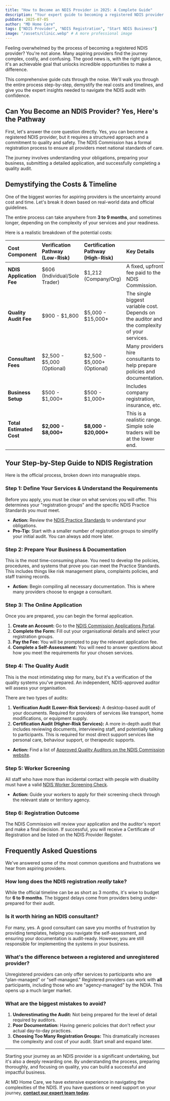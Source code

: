 ```yaml
---
title: "How to Become an NDIS Provider in 2025: A Complete Guide"
description: "Your expert guide to becoming a registered NDIS provider in 2025. Learn the step-by-step process, understand the real costs and timelines, and navigate the NDIS audit with confidence."
pubDate: 2025-07-05
author: "MD Home Care"
tags: ["NDIS Provider", "NDIS Registration", "Start NDIS Business"]
image: "/assets/clinic.webp" # A more professional image
---
```


Feeling overwhelmed by the process of becoming a registered NDIS provider? You're not alone. Many aspiring providers find the journey complex, costly, and confusing. The good news is, with the right guidance, it's an achievable goal that unlocks incredible opportunities to make a difference.

This comprehensive guide cuts through the noise. We'll walk you through the entire process step-by-step, demystify the real costs and timelines, and give you the expert insights needed to navigate the NDIS audit with confidence.

## Can You Become an NDIS Provider? Yes, Here's the Pathway

First, let's answer the core question directly. Yes, you can become a registered NDIS provider, but it requires a structured approach and a commitment to quality and safety. The NDIS Commission has a formal registration process to ensure all providers meet national standards of care.

The journey involves understanding your obligations, preparing your business, submitting a detailed application, and successfully completing a quality audit.

## Demystifying the Costs & Timeline

One of the biggest worries for aspiring providers is the uncertainty around cost and time. Let's break it down based on real-world data and official guidelines.

The entire process can take anywhere from **3 to 9 months**, and sometimes longer, depending on the complexity of your services and your readiness.

Here is a realistic breakdown of the potential costs:

| Cost Component | Verification Pathway (Low-Risk) | Certification Pathway (High-Risk) | Key Details |
| :--- | :--- | :--- | :--- |
| **NDIS Application Fee** | $606 (Individual/Sole Trader) | $1,212 (Company/Org) | A fixed, upfront fee paid to the NDIS Commission. |
| **Quality Audit Fee** | $900 - $1,800 | $5,000 - $15,000+ | The single biggest variable cost. Depends on the auditor and the complexity of your services. |
| **Consultant Fees** | $2,500 - $5,000 (Optional) | $2,500 - $5,000+ (Optional) | Many providers hire consultants to help prepare policies and documentation. |
| **Business Setup** | $500 - $1,000+ | $500 - $1,000+ | Includes company registration, insurance, etc. |
| **Total Estimated Cost** | **$2,000 - $8,000+** | **$8,000 - $20,000+** | This is a realistic range. Simple sole traders will be at the lower end. |

## Your Step-by-Step Guide to NDIS Registration

Here is the official process, broken down into manageable steps.

### Step 1: Define Your Services & Understand the Requirements
Before you apply, you must be clear on what services you will offer. This determines your "registration groups" and the specific NDIS Practice Standards you must meet.

-   **Action:** Review the [NDIS Practice Standards](https://www.ndiscommission.gov.au/providers/ndis-practice-standards) to understand your obligations.
-   **Pro-Tip:** Start with a smaller number of registration groups to simplify your initial audit. You can always add more later.

### Step 2: Prepare Your Business & Documentation
This is the most time-consuming phase. You need to develop the policies, procedures, and systems that prove you can meet the Practice Standards. This includes things like risk management plans, complaints policies, and staff training records.

-   **Action:** Begin compiling all necessary documentation. This is where many providers choose to engage a consultant.

### Step 3: The Online Application
Once you are prepared, you can begin the formal application.

1.  **Create an Account:** Go to the [NDIS Commission Applications Portal](https://www.ndiscommission.gov.au/applications-portal-login).
2.  **Complete the Form:** Fill out your organisational details and select your registration groups.
3.  **Pay the Fee:** You will be prompted to pay the relevant application fee.
4.  **Complete a Self-Assessment:** You will need to answer questions about how you meet the requirements for your chosen services.

### Step 4: The Quality Audit
This is the most intimidating step for many, but it's a verification of the quality systems you've prepared. An independent, NDIS-approved auditor will assess your organisation.

There are two types of audits:

1.  **Verification Audit (Lower-Risk Services):** A desktop-based audit of your documents. Required for providers of services like transport, home modifications, or equipment supply.
2.  **Certification Audit (Higher-Risk Services):** A more in-depth audit that includes reviewing documents, interviewing staff, and potentially talking to participants. This is required for most direct support services like personal care, behaviour support, or therapeutic supports.

-   **Action:** Find a list of [Approved Quality Auditors on the NDIS Commission website](https://www.ndiscommission.gov.au/providers/approved-quality-auditors).

### Step 5: Worker Screening
All staff who have more than incidental contact with people with disability must have a valid [NDIS Worker Screening Check](https://www.ndiscommission.gov.au/providers/worker-screening).

-   **Action:** Guide your workers to apply for their screening check through the relevant state or territory agency.

### Step 6: Registration Outcome
The NDIS Commission will review your application and the auditor's report and make a final decision. If successful, you will receive a Certificate of Registration and be listed on the NDIS Provider Register.

## Frequently Asked Questions

We've answered some of the most common questions and frustrations we hear from aspiring providers.

### How long does the NDIS registration *really* take?
While the official timeline can be as short as 3 months, it's wise to budget for **6 to 9 months**. The biggest delays come from providers being under-prepared for their audit.

### Is it worth hiring an NDIS consultant?
For many, yes. A good consultant can save you months of frustration by providing templates, helping you navigate the self-assessment, and ensuring your documentation is audit-ready. However, you are still responsible for implementing the systems in your business.

### What's the difference between a registered and unregistered provider?
Unregistered providers can only offer services to participants who are "plan-managed" or "self-managed." Registered providers can work with **all** participants, including those who are "agency-managed" by the NDIA. This opens up a much larger market.

### What are the biggest mistakes to avoid?
1.  **Underestimating the Audit:** Not being prepared for the level of detail required by auditors.
2.  **Poor Documentation:** Having generic policies that don't reflect your actual day-to-day practices.
3.  **Choosing Too Many Registration Groups:** This dramatically increases the complexity and cost of your audit. Start small and expand later.

---

Starting your journey as an NDIS provider is a significant undertaking, but it's also a deeply rewarding one. By understanding the process, preparing thoroughly, and focusing on quality, you can build a successful and impactful business.

At MD Home Care, we have extensive experience in navigating the complexities of the NDIS. If you have questions or need support on your journey, **[contact our expert team today](/contact)**. 
